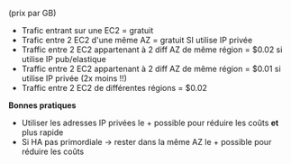 (prix par GB)
- Trafic entrant sur une EC2 = gratuit
- Trafic entre 2 EC2 d'une même AZ = gratuit SI utilise IP privée
- Traffic entre 2 EC2 appartenant à 2 diff AZ de même région = $0.02 si utilise IP pub/elastique
- Traffic entre 2 EC2 appartenant à 2 diff AZ de même région = $0.01 si utilise IP privée (2x moins !!)
- Traffic entre 2 EC2 de différentes régions = $0.02

**Bonnes pratiques**
- Utiliser les adresses IP privées le + possible pour réduire les coûts **et** plus rapide
- Si HA pas primordiale -> rester dans la même AZ le + possible pour réduire les coûts
